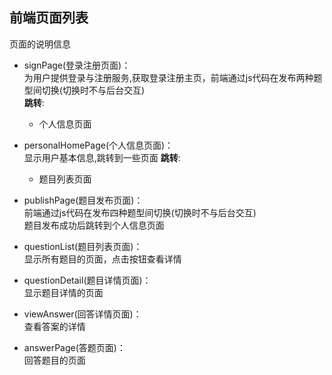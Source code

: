 ## 前端页面列表
页面的说明信息  
 
+ signPage(登录注册页面)：  
为用户提供登录与注册服务,获取登录注册主页，前端通过js代码在发布两种题型间切换(切换时不与后台交互)  
**跳转**:  
  + 个人信息页面


+ personalHomePage(个人信息页面)：  
显示用户基本信息,跳转到一些页面
**跳转**:
  + 题目列表页面


+ publishPage(题目发布页面)：  
前端通过js代码在发布四种题型间切换(切换时不与后台交互)  
题目发布成功后跳转到个人信息页面


+ questionList(题目列表页面)：    
显示所有题目的页面，点击按钮查看详情


+ questionDetail(题目详情页面)：  
显示题目详情的页面


+ viewAnswer(回答详情页面)：  
查看答案的详情


+ answerPage(答题页面)：  
回答题目的页面
